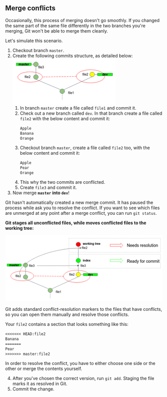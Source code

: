 
## Merge conflicts 

Occasionally, this process of merging doesn't go smoothly. 
If you changed the same part of the same file differently in the two branches you're merging, Git won't be able to merge them cleanly.

Let's simulate this scenario. 

1. Checkout branch `master`.
2. Create the following commits structure, as detailed below:   
   ![](merge_conflict.png)
   1. In branch `master` create a file called `file1` and commit it. 
   2. Check out a new branch called `dev`. In that branch create a file called `file2` with the below content and commit it:
      ```text
      Apple
      Banana
      Orange
      ```
   3. Checkout branch `master`, create a file called `file2` too, with the below content and commit it:
      ```text
      Apple
      Pear
      Orange
      ```
   4. This why the two commits are conflicted. 
   5. Create `file3` and commit it.
3. Now merge **`master` into `dev`**!

Git hasn't automatically created a new merge commit.
It has paused the process while ask you to resolve the conflict. 
If you want to see which files are unmerged at any point after a merge conflict, you can run `git status`. 

**Git stages all unconflicted files, while moves conflicted files to the working tree:** 

![](merge_conflict2.png)

Git adds standard conflict-resolution markers to the files that have conflicts, so you can open them manually and resolve those conflicts.

Your `file2` contains a section that looks something like this:

```text
<<<<<<< HEAD:file2
Banana
=======
Pear
>>>>>>> master:file2
```

In order to resolve the conflict, you have to either choose one side or the other or merge the contents yourself.

4. After you've chosen the correct version, run `git add`. Staging the file marks it as resolved in Git.
5. Commit the change.
